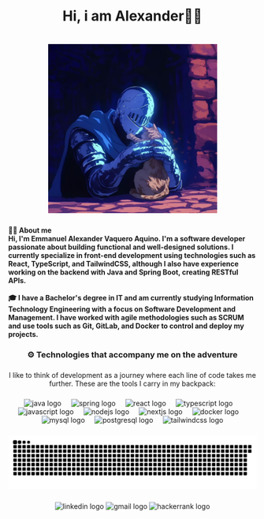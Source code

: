 <h1 align="center">Hi, i am Alexander👋🐱</h1>

###

<br clear="both">

<div align="center">
  <img height="343" src="https://github.com/Emma3913/Emma3913/blob/main/src/img/4.jpeg"  />
</div>

###

<h4 align="left">👨‍💻 About me<br>Hi, I'm Emmanuel Alexander Vaquero Aquino. I'm a software developer passionate about building functional and well-designed solutions. I currently specialize in front-end development using technologies such as React, TypeScript, and TailwindCSS, although I also have experience working on the backend with Java and Spring Boot, creating RESTful APIs.<br><br>🎓 I have a Bachelor's degree in IT and am currently studying Information Technology Engineering with a focus on Software Development and Management. I have worked with agile methodologies such as SCRUM and use tools such as Git, GitLab, and Docker to control and deploy my projects.</h4>

###

<h3 align="center">⚙️ Technologies that accompany me on the adventure</h3>

###

<p align="center">I like to think of development as a journey where each line of code takes me further. These are the tools I carry in my backpack:</p>

###

<div align="center">
  <img src="https://skillicons.dev/icons?i=java" height="51" alt="java logo"  />
  <img width="12" />
  <img src="https://skillicons.dev/icons?i=spring" height="51" alt="spring logo"  />
  <img width="12" />
  <img src="https://skillicons.dev/icons?i=react" height="51" alt="react logo"  />
  <img width="12" />
  <img src="https://skillicons.dev/icons?i=ts" height="51" alt="typescript logo"  />
  <img width="12" />
  <img src="https://skillicons.dev/icons?i=js" height="51" alt="javascript logo"  />
  <img width="12" />
  <img src="https://skillicons.dev/icons?i=nodejs" height="51" alt="nodejs logo"  />
  <img width="12" />
  <img src="https://skillicons.dev/icons?i=nextjs" height="51" alt="nextjs logo"  />
  <img width="12" />
  <img src="https://skillicons.dev/icons?i=docker" height="51" alt="docker logo"  />
  <img width="12" />
  <img src="https://skillicons.dev/icons?i=mysql" height="51" alt="mysql logo"  />
  <img width="12" />
  <img src="https://skillicons.dev/icons?i=postgres" height="51" alt="postgresql logo"  />
  <img width="12" />
  <img src="https://skillicons.dev/icons?i=tailwind" height="51" alt="tailwindcss logo"  />
</div>

###

<img src="https://github.com/Emma3913/Emma3913/blob/output/snake.svg" alt="Snake animation" />

###

<div align="center">
  <img src="https://raw.githubusercontent.com/maurodesouza/profile-readme-generator/master/src/assets/icons/social/linkedin/default.svg" width="52" height="40" alt="linkedin logo"  />
  <img src="https://raw.githubusercontent.com/maurodesouza/profile-readme-generator/master/src/assets/icons/social/gmail/default.svg" width="52" height="40" alt="gmail logo"  />
  <img src="https://raw.githubusercontent.com/maurodesouza/profile-readme-generator/master/src/assets/icons/social/hackerrank/default.svg" width="52" height="40" alt="hackerrank logo"  />
</div>

###
